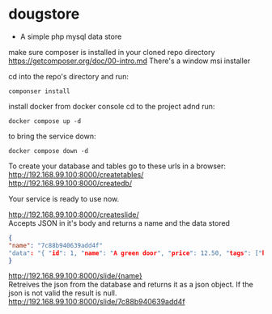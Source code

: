# dougstore
- A simple php mysql data store

make sure composer is installed in your cloned repo directory
https://getcomposer.org/doc/00-intro.md
There's a window msi installer

cd into the repo's directory and run: 
```
componser install
```

install docker
from docker console cd to the project adnd run: 
```
docker compose up -d
```

to bring the service down:
```
docker compose down -d
```




To create your database and tables go to these urls in a browser:  
http://192.168.99.100:8000/createtables/  
http://192.168.99.100:8000/createdb/  

Your service is ready to use now.

http://192.168.99.100:8000/createslide/  
Accepts JSON in it's body and returns a name and the data stored

```json
{
"name": "7c88b940639add4f"
"data": "{ "id": 1, "name": "A green door", "price": 12.50, "tags": ["home", "green"] }"
}
```

http://192.168.99.100:8000/slide/{name}  
Retreives the json from the database and returns it as a json object. If the json is not valid the result is null.  
http://192.168.99.100:8000/slide/7c88b940639add4f



